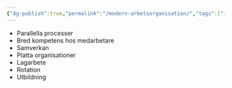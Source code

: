 ```yaml
---
{"dg-publish":true,"permalink":"/modern-arbetsorganisation/","tags":["industriellekonomi"]}
---
```


- Parallella processer
- Bred kompetens hos medarbetare
- Samverkan
- Platta organisationer
- Lagarbete
- Rotation 
- Utbildning

